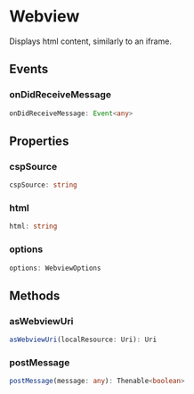 # Webview

Displays html content, similarly to an iframe.

## Events

### onDidReceiveMessage

```typescript
onDidReceiveMessage: Event<any>
```

## Properties

### cspSource

```typescript
cspSource: string
```

### html

```typescript
html: string
```

### options

```typescript
options: WebviewOptions
```

## Methods

### asWebviewUri

```typescript
asWebviewUri(localResource: Uri): Uri
```

### postMessage

```typescript
postMessage(message: any): Thenable<boolean>
```

[Event]: EventT.md
[Uri]: Uri.md
[WebviewOptions]: WebviewOptions.md
